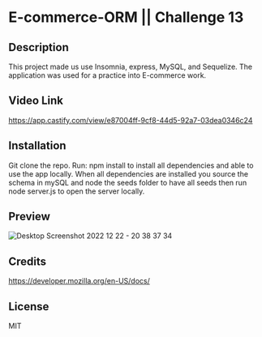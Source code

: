 # E-commerce-ORM || Challenge 13

## Description
This project made us use Insomnia, express, MySQL, and Sequelize. The application was used for a practice into E-commerce work. 

## Video Link 
https://app.castify.com/view/e87004ff-9cf8-44d5-92a7-03dea0346c24

## Installation
Git clone the repo. Run: npm install to install all dependencies and able to use the app locally. When all dependencies are installed you source the schema in mySQL and node the seeds folder to have all seeds then run node server.js to open the server locally.

## Preview
![Desktop Screenshot 2022 12 22 - 20 38 37 34](https://user-images.githubusercontent.com/51744227/209271910-88bad2bc-899b-4c72-b399-4787a8bd77a2.png)


## Credits
https://developer.mozilla.org/en-US/docs/

## License
MIT
